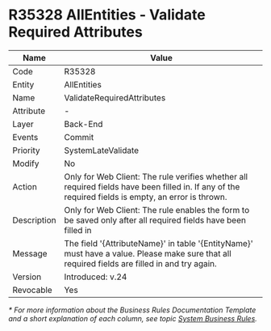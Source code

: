 ﻿---
erp.type: business-rule
erp.entity: all-entities
---

# R35328 AllEntities - Validate Required Attributes

| Name | Value |
| ---- | ----- |
| Code | R35328 |
| Entity | AllEntities |
| Name | ValidateRequiredAttributes |
| Attribute | - |
| Layer | Back-End |
| Events | Commit |
| Priority | SystemLateValidate |
| Modify | No |
| Action | Only for Web Client: The rule verifies whether all required fields have been filled in. If any of the required fields is empty, an error is thrown. 
| Description| Only for Web Client: The rule enables the form to be saved only after all required fields have been filled in|
| Message | The field '{AttributeName}' in table '{EntityName}' must have a value. Please make sure that all required fields are filled in and try again.|
| Version | Introduced: v.24 |
| Revocable | Yes |

*\* For more information about the Business Rules Documentation Template and a short explanation of each column, see
topic [System Business Rules](../templates/template-description-system-business-rules.md).*
